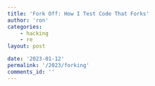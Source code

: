 ```yaml
---
title: 'Fork Off: How I Test Code That Forks'
author: 'ron'
categories:
    - hacking
    - re
layout: post

date: '2023-01-12'
permalink: '/2023/forking'
comments_id: ''
---
```


